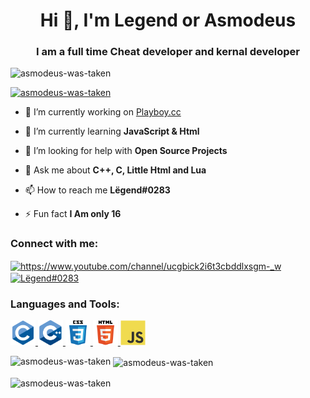 <h1 align="center">Hi 👋, I'm Legend or Asmodeus</h1>
<h3 align="center">I am a full time Cheat developer and kernal developer</h3>

<p align="left"> <img src="https://komarev.com/ghpvc/?username=asmodeus-was-taken&label=Profile%20views&color=0e75b6&style=flat" alt="asmodeus-was-taken" /> </p>

<p align="left"> <a href="https://github.com/ryo-ma/github-profile-trophy"><img src="https://github-profile-trophy.vercel.app/?username=asmodeus-was-taken" alt="asmodeus-was-taken" /></a> </p>

- 🔭 I’m currently working on [Playboy.cc](https://discord.gg/sy3Jdyas)

- 🌱 I’m currently learning **JavaScript & Html**

- 🤝 I’m looking for help with **Open Source Projects**

- 💬 Ask me about **C++, C, Little Html and Lua**

- 📫 How to reach me **Lëgend#0283**

- ⚡ Fun fact **I Am only 16**

<h3 align="left">Connect with me:</h3>
<p align="left">
<a href="https://www.youtube.com/c/https://www.youtube.com/channel/ucgbick2i6t3cbddlxsgm-_w" target="blank"><img align="center" src="https://raw.githubusercontent.com/rahuldkjain/github-profile-readme-generator/master/src/images/icons/Social/youtube.svg" alt="https://www.youtube.com/channel/ucgbick2i6t3cbddlxsgm-_w" height="30" width="40" /></a>
<a href="https://discord.gg/Lëgend#0283" target="blank"><img align="center" src="https://raw.githubusercontent.com/rahuldkjain/github-profile-readme-generator/master/src/images/icons/Social/discord.svg" alt="Lëgend#0283" height="30" width="40" /></a>
</p>

<h3 align="left">Languages and Tools:</h3>
<p align="left"> <a href="https://www.cprogramming.com/" target="_blank" rel="noreferrer"> <img src="https://raw.githubusercontent.com/devicons/devicon/master/icons/c/c-original.svg" alt="c" width="40" height="40"/> </a> <a href="https://www.w3schools.com/cpp/" target="_blank" rel="noreferrer"> <img src="https://raw.githubusercontent.com/devicons/devicon/master/icons/cplusplus/cplusplus-original.svg" alt="cplusplus" width="40" height="40"/> </a> <a href="https://www.w3schools.com/css/" target="_blank" rel="noreferrer"> <img src="https://raw.githubusercontent.com/devicons/devicon/master/icons/css3/css3-original-wordmark.svg" alt="css3" width="40" height="40"/> </a> <a href="https://www.w3.org/html/" target="_blank" rel="noreferrer"> <img src="https://raw.githubusercontent.com/devicons/devicon/master/icons/html5/html5-original-wordmark.svg" alt="html5" width="40" height="40"/> </a> <a href="https://developer.mozilla.org/en-US/docs/Web/JavaScript" target="_blank" rel="noreferrer"> <img src="https://raw.githubusercontent.com/devicons/devicon/master/icons/javascript/javascript-original.svg" alt="javascript" width="40" height="40"/> </a> </p>

<p><img align="left" src="https://github-readme-stats.vercel.app/api/top-langs?username=asmodeus-was-taken&show_icons=true&locale=en&layout=compact" alt="asmodeus-was-taken" /></p>

<p>&nbsp;<img align="center" src="https://github-readme-stats.vercel.app/api?username=asmodeus-was-taken&show_icons=true&locale=en" alt="asmodeus-was-taken" /></p>

<p><img align="center" src="https://github-readme-streak-stats.herokuapp.com/?user=asmodeus-was-taken&" alt="asmodeus-was-taken" /></p>

